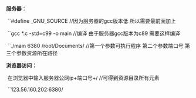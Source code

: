 **服务器**：

​	``\#define _GNU_SOURCE  //因为服务器的gcc版本低 所以需要最前面加上

​	``gcc *.c -std=c99 -o main  //编译 由于服务器gcc版本为c89 需要这样编译

​	``./main 6380 /root/Documents/    //第一个参数可执行程序 第二个参数端口号 第三个参数资源所在路径

**浏览器访问：**

​		在浏览器中输入服务器公网ip+端口号+/     //可得到资源目录所有元素

​		``123.56.160.202:6380/